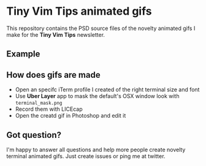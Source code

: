 # Tiny Vim Tips animated gifs

This repository contains the PSD source files of the novelty animated gifs I make for the **Tiny Vim Tips** newsletter.

## Example

## How does gifs are made
* Open an specifc iTerm profile I created of the right terminal size and font
* Use **Uber Layer** app to mask the default's OSX window look with `terminal_mask.png`
* Record them with LICEcap
* Open the creatd gif in Photoshop and edit it

## Got question?
I'm happy to answer all questions and help more people create novelty terminal animated gifs. Just create issues or ping me at twitter.

